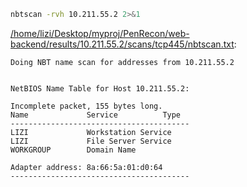 ```bash
nbtscan -rvh 10.211.55.2 2>&1
```

[/home/lizi/Desktop/myproj/PenRecon/web-backend/results/10.211.55.2/scans/tcp445/nbtscan.txt](file:///home/lizi/Desktop/myproj/PenRecon/web-backend/results/10.211.55.2/scans/tcp445/nbtscan.txt):

```
Doing NBT name scan for addresses from 10.211.55.2


NetBIOS Name Table for Host 10.211.55.2:

Incomplete packet, 155 bytes long.
Name             Service          Type
----------------------------------------
LIZI             Workstation Service
LIZI             File Server Service
WORKGROUP        Domain Name

Adapter address: 8a:66:5a:01:d0:64
----------------------------------------


```
